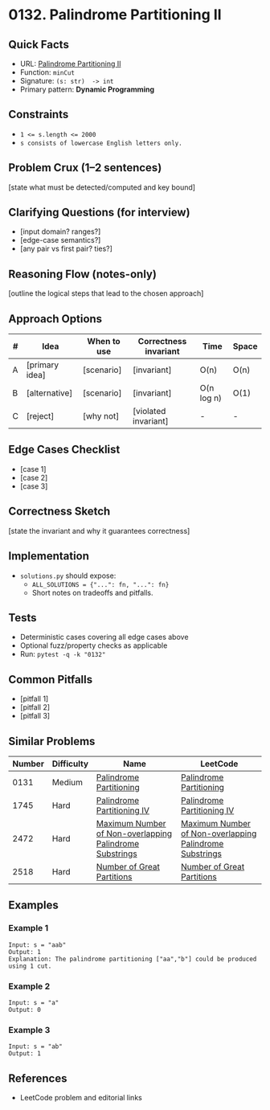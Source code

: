 # 0132. Palindrome Partitioning II

## Quick Facts

- URL: [Palindrome Partitioning II](https://leetcode.com/problems/palindrome-partitioning-ii/)
- Function: `minCut`
- Signature: `(s: str)  -> int`
- Primary pattern: **Dynamic Programming**

## Constraints

- `1 <= s.length <= 2000`
- `s consists of lowercase English letters only.`

## Problem Crux (1–2 sentences)

[state what must be detected/computed and key bound]

## Clarifying Questions (for interview)

- [input domain? ranges?]
- [edge-case semantics?]
- [any pair vs first pair? ties?]

## Reasoning Flow (notes-only)

[outline the logical steps that lead to the chosen approach]

## Approach Options

| # | Idea | When to use | Correctness invariant | Time | Space |
|---|------|-------------|-----------------------|------|-------|
| A | [primary idea] | [scenario] | [invariant] | O(n) | O(n) |
| B | [alternative] | [scenario] | [invariant] | O(n log n) | O(1) |
| C | [reject] | [why not] | [violated invariant] | - | - |

## Edge Cases Checklist

- [case 1]
- [case 2]
- [case 3]

## Correctness Sketch

[state the invariant and why it guarantees correctness]

## Implementation

- `solutions.py` should expose:
  - `ALL_SOLUTIONS = {"...": fn, "...": fn}`
  - Short notes on tradeoffs and pitfalls.

## Tests

- Deterministic cases covering all edge cases above
- Optional fuzz/property checks as applicable
- Run: `pytest -q -k "0132"`

## Common Pitfalls

- [pitfall 1]
- [pitfall 2]
- [pitfall 3]

## Similar Problems

| Number | Difficulty | Name | LeetCode |
|---|---|---|---|
| 0131 | Medium | [Palindrome Partitioning](../0131-palindrome-partitioning/readme.md) | [Palindrome Partitioning](https://leetcode.com/problems/palindrome-partitioning/) |
| 1745 | Hard | [Palindrome Partitioning IV](../1745-palindrome-partitioning-iv/readme.md) | [Palindrome Partitioning IV](https://leetcode.com/problems/palindrome-partitioning-iv/) |
| 2472 | Hard | [Maximum Number of Non-overlapping Palindrome Substrings](../2472-maximum-number-of-non-overlapping-palindrome-substrings/readme.md) | [Maximum Number of Non-overlapping Palindrome Substrings](https://leetcode.com/problems/maximum-number-of-non-overlapping-palindrome-substrings/) |
| 2518 | Hard | [Number of Great Partitions](../2518-number-of-great-partitions/readme.md) | [Number of Great Partitions](https://leetcode.com/problems/number-of-great-partitions/) |

## Examples

### Example 1

```text
Input: s = "aab"
Output: 1
Explanation: The palindrome partitioning ["aa","b"] could be produced using 1 cut.
```

### Example 2

```text
Input: s = "a"
Output: 0
```

### Example 3

```text
Input: s = "ab"
Output: 1
```

## References

- LeetCode problem and editorial links
